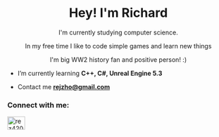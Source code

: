 <h1 align="center">Hey! I'm Richard</h1>

<p align="center"> I'm currently studying computer science. </p>
<p align="center"> In my free time I like to code simple games and learn new things</p>
<p align="center"> I'm big WW2 history fan and positive person! :)</p>

- I’m currently learning **C++, C#, Unreal Engine 5.3**

- Contact me **rejzho@gmail.com**

<h3 align="left">Connect with me:</h3>
<p align="left">
<a target="blank"><img align="center" src="https://raw.githubusercontent.com/rahuldkjain/github-profile-readme-generator/master/src/images/icons/Social/discord.svg" alt="rez420" height="30" width="40" /></a>
</p>
